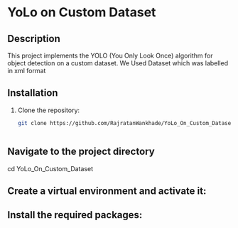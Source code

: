 # YoLo on Custom Dataset

## Description
This project implements the YOLO (You Only Look Once) algorithm for object detection on a custom dataset. 
We Used Dataset which was labelled in xml format 

## Installation
1. Clone the repository:
   ```bash
   git clone https://github.com/RajratanWankhade/YoLo_On_Custom_Dataset.git



## Navigate to the project directory
cd YoLo_On_Custom_Dataset

## Create a virtual environment and activate it:


## Install the required packages:
